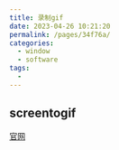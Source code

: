 ```yaml
---
title: 录制gif
date: 2023-04-26 10:21:20
permalink: /pages/34f76a/
categories:
  - window
  - software
tags:
  - 
---
```

## screentogif

[官网](https://www.screentogif.com/)
